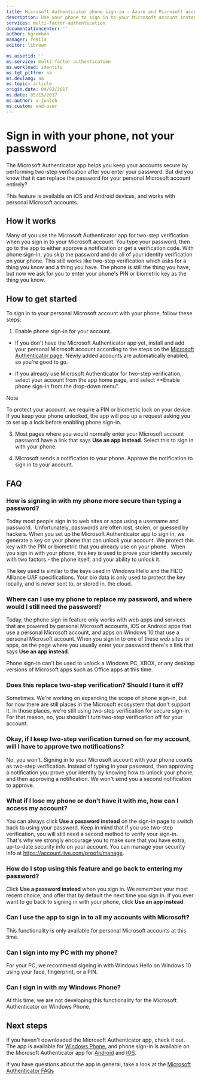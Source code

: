 ```yaml
---
title: Microsoft Authenticator phone sign-in - Azure and Microsoft accounts | Microsoft Docs
description: Use your phone to sign in to your Microsoft account instead of typing your password. This article answers FAQs about this feature. 
services: multi-factor-authentication
documentationcenter: ''
author: kgremban
manager: femila
editor: librown

ms.assetid: ''
ms.service: multi-factor-authentication
ms.workload: identity
ms.tgt_pltfrm: na
ms.devlang: na
ms.topic: article
origin.date: 04/02/2017
ms.date: 05/15/2017
ms.author: v-junlch
ms.custom: end-user
---
```

# Sign in with your phone, not your password

The Microsoft Authenticator app helps you keep your accounts secure by performing two-step verification after you enter your password. But did you know that it can replace the password for your personal Microsoft account entirely? 

This feature is available on iOS and Android devices, and works with personal Microsoft accounts. 

## How it works

Many of you use the Microsoft Authenticator app for two-step verification when you sign in to your Microsoft account. You type your password, then go to the app to either approve a notification or get a verification code. With phone sign-in, you skip the password and do all of your identity verification on your phone. This still works like two-step verification which asks for a thing you know and a thing you have. The phone is still the thing you have, but now we ask for you to enter your phone's PIN or biometric key as the thing you know. 

## How to get started

To sign in to your personal Microsoft account with your phone, follow these steps: 

1. Enable phone sign-in for your account. 

  - If you don't have the Microsoft Authenticator app yet, install and add your personal Microsoft account according to the steps on the [Microsoft Authenticator page](./microsoft-authenticator-app-how-to.md). Newly added accounts are automatically enabled, so you're good to go.

  - If you already use Microsoft Authenticator for two-step verification, select your account from the app home page, and select **Enable phone sign-in from the drop-down menu".

  >[!NOTE] 
  >To protect your account, we require a PIN or biometric lock on your device. If you keep your phone unlocked, the app will pop up a request asking you to set up a lock before enabling phone sign-in. 

3. Most pages where you would normally enter your Microsoft account password have a link that says **Use an app instead**. Select this to sign in with your phone. 

4. Microsoft sends a notification to your phone. Approve the notification to sign in to your account.   

## FAQ 

### How is signing in with my phone more secure than typing a password?  

Today most people sign in to web sites or apps using a username and password.  Unfortunately, passwords are often lost, stolen, or guessed by hackers. When you set up the Microsoft Authenticator app to sign in, we generate a key on your phone that can unlock your account. We protect this key with the PIN or biometric that you already use on your phone.  When you sign in with your phone, this key is used to prove your identity securely with two factors - the phone itself, and your ability to unlock it. 

The key used is similar to the keys used in Windows Hello and the FIDO Alliance UAF specifications. Your bio data is only used to protect the key locally, and is never sent to, or stored in, the cloud. 
 
### Where can I use my phone to replace my password, and where would I still need the password?  

Today, the phone sign-in feature only works with web apps and services that are powered by personal Microsoft accounts, iOS or Android apps that use a personal Microsoft account, and apps on Windows 10 that use a personal Microsoft account. When you sign in to one of these web sites or apps, on the page where you usually enter your password there's a link that says **Use an app instead**. 

Phone sign-in can't be used to unlock a Windows PC, XBOX, or any desktop versions of Microsoft apps such as Office apps at this time. 
 
### Does this replace two-step verification? Should I turn it off?   

Sometimes. We're working on expanding the scope of phone sign-in, but for now there are still places in the Microsoft ecosystem that don't support it. In those places, we're still using two-step verification for secure sign-in. For that reason, no, you shouldn't turn two-step verification off for your account. 
 
### Okay, if I keep two-step verification turned on for my account, will I have to approve two notifications?

No, you won't. Signing in to your Microsoft account with your phone counts as two-step verification. Instead of typing in your password, then approving a notification you prove your identity by knowing how to unlock your phone, and then approving a notification. We won't send you a second notification to approve.

### What if I lose my phone or don’t have it with me, how can I access my account?  

You can always click **Use a password instead** on the sign-in page to switch back to using your password. Keep in mind that if you use two-step verification, you will still need a second method to verify your sign-in. That's why we strongly encourage you to make sure that you have extra, up-to-date security info on your account. You can manage your security info at https://account.live.com/proofs/manage. 
 
### How do I stop using this feature and go back to entering my password?

Click **Use a password instead** when you sign in. We remember your most recent choice, and offer that by default the next time you sign in. If you ever want to go back to signing in with your phone, click **Use an app instead**. 
 
### Can I use the app to sign in to all my accounts with Microsoft?   
This functionality is only available for personal Microsoft accounts at this time. 
 
### Can I sign into my PC with my phone?  
For your PC, we recommend signing in with Windows Hello on Windows 10 using your face, fingerprint, or a PIN.   
 
### Can I sign in with my Windows Phone?  
At this time, we are not developing this functionality for the Microsoft Authenticator on Windows Phone. 

## Next steps
If you haven't downloaded the Microsoft Authenticator app, check it out. The app is available for [Windows Phone](http://go.microsoft.com/fwlink/?Linkid=825071), and phone sign-in is available on the Microsoft Authenticator app for [Android](http://go.microsoft.com/fwlink/?Linkid=825072) and [IOS](http://go.microsoft.com/fwlink/?Linkid=825073).

If you have questions about the app in general, take a look at the [Microsoft Authenticator FAQs](./microsoft-authenticator-app-faq.md)
